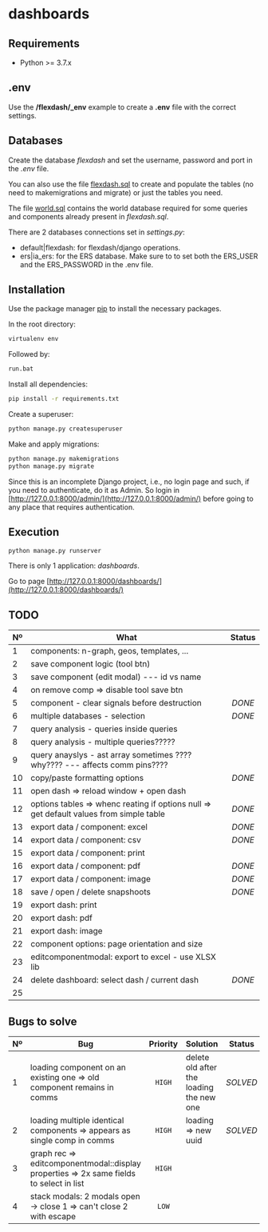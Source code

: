 # dashboards

## Requirements

* Python >= 3.7.x

## .env

Use the **/flexdash/_env** example to create a **.env** file with the correct settings.


## Databases

Create the database *flexdash* and set the username, password and port in the *.env* file.

You can also use the file [flexdash.sql](https://github.com/tiago1856/dashboards/blob/master/flexdash.sql) to create and populate the tables (no need to makemigrations and migrate) or just the tables you need.

The file [world.sql](https://github.com/tiago1856/dashboards/blob/master/world.sql) contains the world database required for some queries and components already present in *flexdash.sql*.

There are 2 databases connections set in *settings.py*:
* default|flexdash: for flexdash/django operations.
* ers|ia_ers: for the ERS database. Make sure to to set both the ERS_USER and the ERS_PASSWORD in the .env file.



## Installation

Use the package manager [pip](https://pip.pypa.io/en/stable/) to install the necessary packages.

In the root directory:

```bash
virtualenv env
```

Followed by:

```bash
run.bat
```

Install all dependencies:

```bash
pip install -r requirements.txt
```

Create a superuser:
```bash
python manage.py createsuperuser
```

Make and apply migrations:
```bash
python manage.py makemigrations
python manage.py migrate
```

Since this is an incomplete Django project, i.e., no login page and such, if you need to authenticate,
do it as Admin. So login in [http://127.0.0.1:8000/admin/](http://127.0.0.1:8000/admin/) before going to any place
that requires authentication.


## Execution

```bash
python manage.py runserver
```

There is only 1 application: *dashboards*.

Go to page [http://127.0.0.1:8000/dashboards/](http://127.0.0.1:8000/dashboards/)


## TODO

| Nº        | What        | Status        | 
| ------------- | -------------|:-------------:|
| 1 | components: n-graph, geos, templates, ... |  | 
| 2 | save component logic (tool btn) |  | 
| 3 | save component (edit modal) --- id vs name |  | 
| 4 | on remove comp => disable tool save btn |  | 
| 5 | component - clear signals before destruction | *DONE* | 
| 6 | multiple databases - selection | *DONE* | 
| 7 | query analysis - queries inside queries |  | 
| 8 | query analysis - multiple queries????? |  | 
| 9 | query anayslys - ast array sometimes ???? why???? --- affects comm pins???? |  | 
| 10 | copy/paste formatting options | *DONE* | 
| 11 | open dash => reload window + open dash |  | 
| 12 | options tables => whenc reating if options null => get default values from simple table | *DONE* | 
| 13 | export data / component: excel | *DONE* | 
| 14 | export data / component: csv | *DONE* | 
| 15 | export data / component: print |  | 
| 16 | export data / component: pdf | *DONE* | 
| 17 | export data / component: image | *DONE* | 
| 18 | save / open / delete snapshoots | *DONE* | 
| 19 | export dash: print |  | 
| 20 | export dash: pdf |  | 
| 21 | export dash: image |  | 
| 22 | component options: page orientation and size |  | 
| 23 | editcomponentmodal: export to excel - use XLSX lib |  | 
| 24 | delete dashboard: select dash / current dash | *DONE* | 
| 25 |  |  | 


## Bugs to solve

| Nº        | Bug        | Priority        | Solution | Status |
| ------------- | ------------- |:-------------:| ------------- |:-------------:|
| 1 | loading component on an existing one => old component remains in comms | `HIGH` | delete old after the loading the new one | *SOLVED* |
| 2 | loading multiple identical components => appears as single comp in comms | `HIGH` | loading => new uuid | *SOLVED* |
| 3 | graph rec => editcomponentmodal::display properties => 2x same fields to select in list | `HIGH` |  |  |
| 4 | stack modals: 2 modals open -> close 1 => can't close 2 with escape | `LOW` |  |  |


